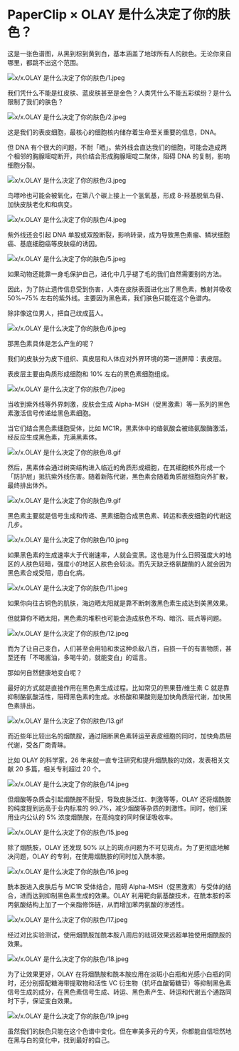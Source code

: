 # PaperClip × OLAY 是什么决定了你的肤色？

这是一张色谱图，从黑到棕到黄到白，基本涵盖了地球所有人的肤色。无论你来自哪里，都跳不出这个范围。

![x/x.OLAY 是什么决定了你的肤色/1.jpeg](https://cdn.jsdelivr.net/gh/just-prog/static/image/x/x.OLAY%20是什么决定了你的肤色/1.jpeg)

我们凭什么不能是红皮肤、蓝皮肤甚至是金色？人类凭什么不能五彩缤纷？是什么限制了我们的肤色？

![x/x.OLAY 是什么决定了你的肤色/2.jpeg](https://cdn.jsdelivr.net/gh/just-prog/static/image/x/x.OLAY%20是什么决定了你的肤色/2.jpeg)

这是我们的表皮细胞，最核心的细胞核内储存着生命至关重要的信息，DNA。

但 DNA 有个很大的问题，不耐「晒」。紫外线会直达我们的细胞，可能会造成两个相邻的胸腺嘧啶断开，共价结合形成胸腺嘧啶二聚体，阻碍 DNA 的复制，影响细胞分裂。

![x/x.OLAY 是什么决定了你的肤色/3.jpeg](https://cdn.jsdelivr.net/gh/just-prog/static/image/x/x.OLAY%20是什么决定了你的肤色/3.jpeg)

鸟嘌呤也可能会被氧化，在第八个碳上接上一个氢氧基，形成 8-羟基脱氧鸟苷、加快皮肤老化和和病变。

![x/x.OLAY 是什么决定了你的肤色/4.jpeg](https://cdn.jsdelivr.net/gh/just-prog/static/image/x/x.OLAY%20是什么决定了你的肤色/4.jpeg)

紫外线还会引起 DNA 单股或双股断裂，影响转录，成为导致黑色素瘤、鳞状细胞癌、基底细胞癌等皮肤癌的诱因。

![x/x.OLAY 是什么决定了你的肤色/5.jpeg](https://cdn.jsdelivr.net/gh/just-prog/static/image/x/x.OLAY%20是什么决定了你的肤色/5.jpeg)

如果动物还能靠一身毛保护自己，进化中几乎褪了毛的我们自然需要别的方法。

因此，为了防止遗传信息受到伤害，人类在皮肤表面进化出了黑色素，散射并吸收 50%\~75% 左右的紫外线。主要因为黑色素，我们肤色只能在这个色谱内。

除非像这位男人，把自己纹成蓝人。

![x/x.OLAY 是什么决定了你的肤色/6.jpeg](https://cdn.jsdelivr.net/gh/just-prog/static/image/x/x.OLAY%20是什么决定了你的肤色/6.jpeg)

那黑色素具体是怎么产生的呢？

我们的皮肤分为皮下组织、真皮层和人体应对外界环境的第一道屏障：表皮层。

表皮层主要由角质形成细胞和 10% 左右的黑色素细胞组成。

![x/x.OLAY 是什么决定了你的肤色/7.jpeg](https://cdn.jsdelivr.net/gh/just-prog/static/image/x/x.OLAY%20是什么决定了你的肤色/7.jpeg)

当收到紫外线等外界刺激，皮肤会生成 Alpha-MSH（促黑激素）等一系列的黑色素激活信号传递给黑色素细胞。

当它们结合黑色素细胞受体，比如 MC1R，黑素体中的络氨酸会被络氨酸酶激活，经反应生成黑色素，充满黑素体。

![x/x.OLAY 是什么决定了你的肤色/8.gif](https://cdn.jsdelivr.net/gh/just-prog/static/image/x/x.OLAY%20是什么决定了你的肤色/8.gif)

然后，黑素体会通过树突结构进入临近的角质形成细胞，在其细胞核外形成一个「防护层」抵抗紫外线伤害。随着新陈代谢，黑色素会随着角质层细胞向外扩散，最终排出体外。

![x/x.OLAY 是什么决定了你的肤色/9.gif](https://cdn.jsdelivr.net/gh/just-prog/static/image/x/x.OLAY%20是什么决定了你的肤色/9.gif)

黑色素主要就是信号生成和传递、黑素细胞合成黑色素、转运和表皮细胞的代谢这几步。

![x/x.OLAY 是什么决定了你的肤色/10.jpeg](https://cdn.jsdelivr.net/gh/just-prog/static/image/x/x.OLAY%20是什么决定了你的肤色/10.jpeg)

如果黑色素的生成速率大于代谢速率，人就会变黑。这也是为什么日照强度大的地区的人肤色较暗，强度小的地区人肤色会较淡。而先天缺乏络氨酸酶的人就会因为黑色素合成受阻，患白化病。

![x/x.OLAY 是什么决定了你的肤色/11.jpeg](https://cdn.jsdelivr.net/gh/just-prog/static/image/x/x.OLAY%20是什么决定了你的肤色/11.jpeg)

如果你向往古铜色的肌肤，海边晒太阳就是靠不断刺激黑色素生成达到美黑效果。

但就算你不晒太阳，黑色素的堆积也可能会造成肤色不均、暗沉、斑点等问题。

![x/x.OLAY 是什么决定了你的肤色/12.jpeg](https://cdn.jsdelivr.net/gh/just-prog/static/image/x/x.OLAY%20是什么决定了你的肤色/12.jpeg)

而为了让自己变白，人们甚至会用铅和汞这种杀敌八百，自损一千的有害物质，甚至还有「不喝酱油，多喝牛奶，就能变白」的谣言。

那如何自然健康地变白呢？

最好的方式就是直接作用在黑色素生成过程。比如常见的熊果苷/维生素 C 就是靠抑制酪氨酸活性，阻碍黑色素的生成。水杨酸和果酸则是加快角质层代谢，加快黑色素排出。

![x/x.OLAY 是什么决定了你的肤色/13.gif](https://cdn.jsdelivr.net/gh/just-prog/static/image/x/x.OLAY%20是什么决定了你的肤色/13.gif)

而近些年比较出名的烟酰胺，通过阻断黑色素转运至表皮细胞的同时，加快角质层代谢，受各厂商青睐。

比如 OLAY 的科学家，26 年来就一直专注研究和提升烟酰胺的功效，发表相关文献 20 多篇，相关专利超过 20 个。

![x/x.OLAY 是什么决定了你的肤色/14.jpeg](https://cdn.jsdelivr.net/gh/just-prog/static/image/x/x.OLAY%20是什么决定了你的肤色/14.jpeg)

但烟酸等杂质会引起烟酰胺不耐受，导致皮肤泛红、刺激等等，OLAY 还将烟酰胺的纯度提到远高于业内标准的 99.7%，减少烟酸等杂质的刺激性。同时，他们采用业内公认的 5% 浓度烟酰胺，在高纯度的同时保证吸收率。

![x/x.OLAY 是什么决定了你的肤色/15.jpeg](https://cdn.jsdelivr.net/gh/just-prog/static/image/x/x.OLAY%20是什么决定了你的肤色/15.jpeg)

除了烟酰胺，OLAY 还发现 50% 以上的斑点问题为不可见斑点。为了更彻底地解决问题，OLAY 的专利，在使用烟酰胺的同时加入酰本胺。

![x/x.OLAY 是什么决定了你的肤色/16.jpeg](https://cdn.jsdelivr.net/gh/just-prog/static/image/x/x.OLAY%20是什么决定了你的肤色/16.jpeg)

酰本胺进入皮肤后与 MC1R 受体结合，阻碍 Alpha-MSH（促黑激素）与受体的结合，进而达到抑制黑色素生成的效果。OLAY 利用靶向氨基酸技术，在酰本胺的苯丙氨酸结构上加了一个亲脂修饰链，从而增加苯丙氨酸的渗透性。

![x/x.OLAY 是什么决定了你的肤色/17.jpeg](https://cdn.jsdelivr.net/gh/just-prog/static/image/x/x.OLAY%20是什么决定了你的肤色/17.jpeg)

经过对比实验测试，使用烟酰胺加酰本胺八周后的祛斑效果远超单独使用烟酰胺的效果。

![x/x.OLAY 是什么决定了你的肤色/18.jpeg](https://cdn.jsdelivr.net/gh/just-prog/static/image/x/x.OLAY%20是什么决定了你的肤色/18.jpeg)

为了让效果更好，OLAY 在将烟酰胺和酰本胺应用在淡斑小白瓶和光感小白瓶的同时，还分别搭配糖海带提取物和活性 VC 衍生物（抗坏血酸葡糖苷）等抑制黑色素信号生成的成分，在黑色素信号生成、转运、黑色素产生、转运和代谢五个通路同时下手，保证变白效果。

![x/x.OLAY 是什么决定了你的肤色/19.jpeg](https://cdn.jsdelivr.net/gh/just-prog/static/image/x/x.OLAY%20是什么决定了你的肤色/19.jpeg)

虽然我们的肤色只能在这个色谱中变化。但在审美多元的今天，你都能自信坦然地在黑与白的变化中，找到最好的自己。

[^1]:**Bissett, D. L., Robinson, L. R., Raleigh, P. S., Miyamoto, K., Hakozaki, T., Li, J., & Kelm, G. R. (2009).** Reduction in the appearance of facial hyperpigmentation by topical N-undecyl-10-enoyl-L-phenylalanine and its combination with niacinamide.
[^2]:**Brenner, M., & Hearing, V. J. (2008).** The protective role of melanin against UV damage in human skin.
[^3]:**Cichorek, M., Wachulska, M., Stasiewicz, A., & Tymińska, A. (2013).** Skin melanocytes: biology and development.[4]**Marrot, L., & Meunier, J. R. (2008).** Skin DNA photodamage and its biological consequences.
